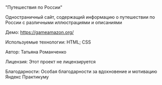 "Путешествия по России"

Одностраничный сайт, содержащий информацию о путешествии по России 
с различными иллюстрациями и описаниями


Демо:
https://gameamazon.org/

Используемые технологии:
HTML;
CSS

Автор:
Татьяна Романченко 

Лицензия:
Этот проект не лицензируется

Благодарности:
Особая благодарности за вдохновение и мотивацию Яндекс Практикуму


